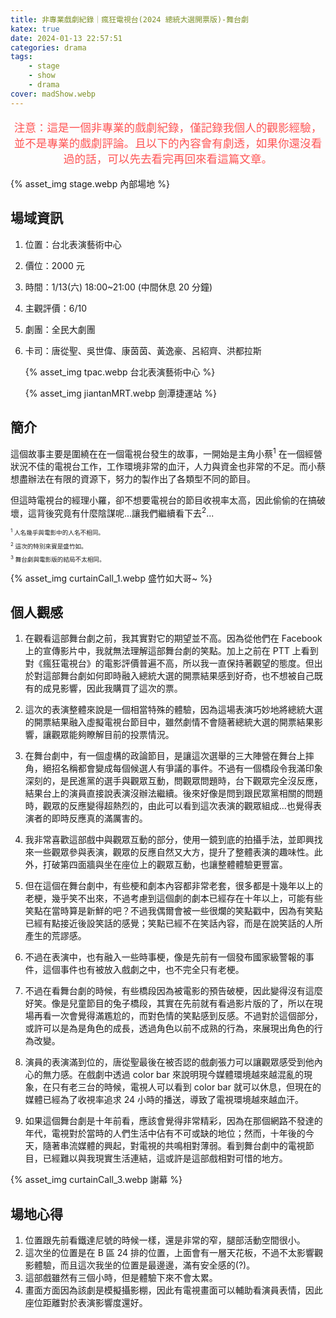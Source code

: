 ```yaml
---
title: 非專業戲劇紀錄｜瘋狂電視台(2024 總統大選開票版)-舞台劇
katex: true
date: 2024-01-13 22:57:51
categories: drama
tags:
    - stage
    - show
    - drama
cover: madShow.webp
---
```


<p style="font-size:1.1rem;color:#f55;text-align:center">
注意：這是一個非專業的戲劇紀錄，僅記錄我個人的觀影經驗，並不是專業的戲劇評論。且以下的內容會有劇透，如果你還沒看過的話，可以先去看完再回來看這篇文章。</p>

{% asset_img  stage.webp 內部場地 %}

## 場域資訊

1. 位置：台北表演藝術中心
2. 價位：2000 元
3. 時間：1/13(六) 18:00~21:00 (中間休息 20 分鐘)
4. 主觀評價：6/10
5. 劇團：全民大劇團
6. 卡司：唐從聖、吳世偉、康茵茵、黃逸豪、呂紹齊、洪都拉斯

     {% asset_img  tpac.webp 台北表演藝術中心 %}

     {% asset_img  jiantanMRT.webp 劍潭捷運站 %}

## 簡介

這個故事主要是圍繞在在一個電視台發生的故事，一開始是主角小蔡<sup>1</sup> 在一個經營狀況不佳的電視台工作，工作環境非常的血汗，人力與資金也非常的不足。而小蔡想盡辦法在有限的資源下，努力的製作出了各類型不同的節目。

但這時電視台的經理小羅，卻不想要電視台的節目收視率太高，因此偷偷的在搞破壞，這背後究竟有什麼陰謀呢...讓我們繼續看下去<sup>2</sup>...

<p style="font-size:0.6rem;line-height:0.5rem">
<sup>1</sup> 人名幾乎與電影中的人名不相同。&emsp;</p>
<p style="
font-size:0.6rem;line-height:0.5rem"><sup>2</sup> 這次的特別來賓是盛竹如。&emsp;</p>
<p style="font-size:0.6rem;line-height:0.5rem"><sup>3</sup> 舞台劇與電影版的結局不太相同。</p>

{% asset_img  curtainCall_1.webp 盛竹如大哥~ %}

## 個人觀感

1. 在觀看這部舞台劇之前，我其實對它的期望並不高。因為從他們在 Facebook 上的宣傳影片中，我就無法理解這部舞台劇的笑點。加上之前在 PTT 上看到對《瘋狂電視台》的電影評價普遍不高，所以我一直保持著觀望的態度。但出於對這部舞台劇如何即時融入總統大選的開票結果感到好奇，也不想被自己既有的成見影響，因此我購買了這次的票。

3. 這次的表演整體來說是一個相當特殊的體驗，因為這場表演巧妙地將總統大選的開票結果融入虛擬電視台節目中，雖然劇情不會隨著總統大選的開票結果影響，讓觀眾能夠瞭解目前的投票情況。

4. 在舞台劇中，有一個虛構的政論節目，是讓這次選舉的三大陣營在舞台上摔角，絕招名稱都會變成每個候選人有爭議的事件。不過有一個橋段令我滿印象深刻的，是民進黨的選手與觀眾互動，問觀眾問題時，台下觀眾完全沒反應，結果台上的演員直接說表演沒辦法繼續。後來好像是問到跟民眾黨相關的問題時，觀眾的反應變得超熱烈的，由此可以看到這次表演的觀眾組成...也覺得表演者的即時反應真的滿厲害的。

5. 我非常喜歡這部戲中與觀眾互動的部分，使用一鏡到底的拍攝手法，並即興找來一些觀眾參與表演，觀眾的反應自然又大方，提升了整體表演的趣味性。此外，打破第四面牆與坐在座位上的觀眾互動，也讓整體體驗更豐富。

6. 但在這個在舞台劇中，有些梗和劇本內容都非常老套，很多都是十幾年以上的老梗，幾乎笑不出來，不過考慮到這個劇的劇本已經存在十年以上，可能有些笑點在當時算是新鮮的吧？不過我偶爾會被一些很爛的笑點戳中，因為有笑點已經有點接近後設笑話的感覺；笑點已經不在笑話內容，而是在說笑話的人所產生的荒謬感。

7. 不過在表演中，也有融入一些時事梗，像是先前有一個發布國家級警報的事件，這個事件也有被放入戲劇之中，也不完全只有老梗。

8. 不過在看舞台劇的時候，有些橋段因為被電影的預告破梗，因此變得沒有這麼好笑。像是兒童節目的兔子橋段，其實在先前就有看過影片版的了，所以在現場再看一次會覺得滿尷尬的，而對色情的笑點感到反感。不過對於這個部分，或許可以是為是角色的成長，透過角色以前不成熟的行為，來展現出角色的行為改變。

9. 演員的表演滿到位的，唐從聖最後在被否認的戲劇張力可以讓觀眾感受到他內心的無力感。在戲劇中透過 color bar 來說明現今媒體環境越來越混亂的現象，在只有老三台的時候，電視人可以看到 color bar 就可以休息，但現在的媒體已經為了收視率追求 24 小時的播送，導致了電視環境越來越血汗。

10. 如果這個舞台劇是十年前看，應該會覺得非常精彩，因為在那個網路不發達的年代，電視對於當時的人們生活中佔有不可或缺的地位；然而，十年後的今天，隨著串流媒體的興起，對電視的共鳴相對薄弱。看到舞台劇中的電視節目，已經難以與我現實生活連結，這或許是這部戲相對可惜的地方。

{% asset_img  curtainCall_3.webp 謝幕 %}

## 場地心得

1. 位置跟先前看鐵達尼號的時候一樣，還是非常的窄，腿部活動空間很小。
2. 這次坐的位置是在 B 區 24 排的位置，上面會有一層天花板，不過不太影響觀影體驗，而且這次我坐的位置是最邊邊，滿有安全感的(?)。
3. 這部戲雖然有三個小時，但是體驗下來不會太累。
4. 畫面方面因為該劇是模擬攝影棚，因此有電視畫面可以輔助看演員表情，因此座位距離對於表演影響度還好。